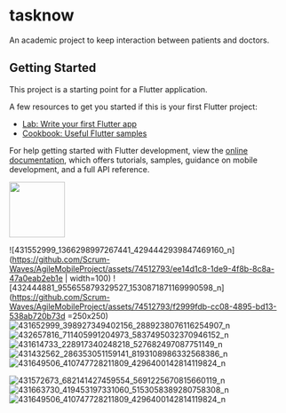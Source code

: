 # tasknow

An academic project to keep interaction between patients and doctors.

## Getting Started

This project is a starting point for a Flutter application.

A few resources to get you started if this is your first Flutter project:

- [Lab: Write your first Flutter app](https://docs.flutter.dev/get-started/codelab)
- [Cookbook: Useful Flutter samples](https://docs.flutter.dev/cookbook)

For help getting started with Flutter development, view the
[online documentation](https://docs.flutter.dev/), which offers tutorials,
samples, guidance on mobile development, and a full API reference.

<img src="https://your-image-url.type](https://github.com/Scrum-Waves/AgileMobileProject/assets/74512793/ee14d1c8-1de9-4f8b-8c8a-47a0eab2eb1e" width="100" height="100">

![431552999_1366298997267441_4294442939847469160_n](https://github.com/Scrum-Waves/AgileMobileProject/assets/74512793/ee14d1c8-1de9-4f8b-8c8a-47a0eab2eb1e | width=100)
![432444881_955655879329527_1530871871169990598_n](https://github.com/Scrum-Waves/AgileMobileProject/assets/74512793/f2999fdb-cc08-4895-bd13-538ab720b73d =250x250)
![431652999_398927349402156_2889238076116254907_n](https://github.com/Scrum-Waves/AgileMobileProject/assets/74512793/1861c5c3-083a-4c85-bc16-9837a8eef99d)
![432657816_711405991204973_5837495032370946152_n](https://github.com/Scrum-Waves/AgileMobileProject/assets/74512793/43dd1ecf-8ee6-4db0-972c-71fd20923b9b)
![431614733_228917340248218_527682497087751149_n](https://github.com/Scrum-Waves/AgileMobileProject/assets/74512793/cfb06992-3844-4534-90c2-f2a7b04efd03)
![431432562_286353051159141_8193108986332568386_n](https://github.com/Scrum-Waves/AgileMobileProject/assets/74512793/bf81e546-f60d-492c-9744-d496196d3926)
![431649506_410747728211809_4296400142814119824_n](https://github.com/Scrum-Waves/AgileMobileProject/assets/74512793/11476236-22da-4bee-aeaa-24c8a190cde4)

![431572673_682141427459554_5691225670815660119_n](https://github.com/Scrum-Waves/AgileMobileProject/assets/74512793/475e7f35-0770-4364-985d-b377563bf7a1)
![431663730_419453197331060_5153058389280758308_n](https://github.com/Scrum-Waves/AgileMobileProject/assets/74512793/95419dc7-3a75-49cf-adba-144db50a1992)
![431649506_410747728211809_4296400142814119824_n](https://github.com/Scrum-Waves/AgileMobileProject/assets/74512793/279aeaa7-e5b4-46ae-8910-4057205be90d)
